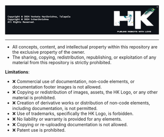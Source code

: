 <p align="right">
  <img src="readme_data/hk_license.png" width="2222" alt="HK Official Logo"/>
</p>

---------

- All concepts, content, and intellectual property within this repository are the exclusive property of the owner.
- The sharing, copying, redistribution, republishing, or exploitation of any material from this repository is strictly prohibited.

**Limitations**:
- ❌ Commercial use of documentation, non-code elements, or documentation footer images is not allowed.
- ❌ Copying or redistribution of images, assets, the HK Logo, or any other material is prohibited.
- ❌ Creation of derivative works or distribution of non-code elements, including documentation, is not permitted.
- ❌ Use of trademarks, specifically the HK Logo, is forbidden.
- ❌ No liability or warranty is provided for any elements.
- ❌ Copying or re-uploading documentation is not allowed.
- ❌ Patent use is prohibited.
